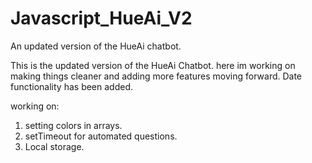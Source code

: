 # Javascript_HueAi_V2
An updated version of the HueAi chatbot. 

This is the updated version of the HueAi Chatbot. here im working on making things cleaner and adding more features moving forward.
Date functionality has been added.

working on: 

1. setting colors in arrays. 
2. setTimeout for automated questions. 
3. Local storage. 
